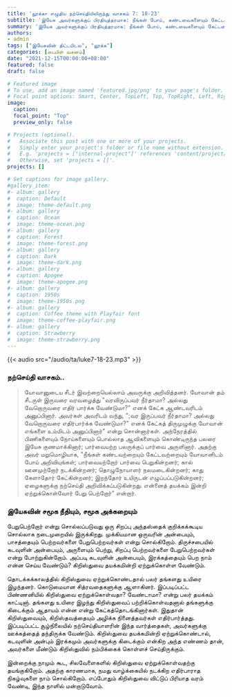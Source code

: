 ```yaml
---
title: 'லூக்கா எழுதிய நற்செய்தியிலிருந்து வாசகம் 7: 18-23'
subtitle: 'இயேசு அவர்களுக்குப் பிரதியுத்தரமாக: நீங்கள் போய், கண்டவைகளையும் கேட்டவைகளையும் யோவானுக்கு அறிவியுங்கள்; குருடர் பார்வையடைகிறார்கள், சப்பாணிகள் நடக்கிறார்கள். குஷ்டரோகிகள் சுத்தமாகிறார்கள், செவிடர் கேட்கிறார்கள், மரித்தோர் எழுந்திருக்கிறார்கள், தரித்திரருக்குச் சுவிசேஷம் பிரசங்கிக்கப்படுகிறது.'
summary: 'இயேசு அவர்களுக்குப் பிரதியுத்தரமாக: நீங்கள் போய், கண்டவைகளையும் கேட்டவைகளையும் யோவானுக்கு அறிவியுங்கள்; குருடர் பார்வையடைகிறார்கள், சப்பாணிகள் நடக்கிறார்கள். குஷ்டரோகிகள் சுத்தமாகிறார்கள், செவிடர் கேட்கிறார்கள், மரித்தோர் எழுந்திருக்கிறார்கள், தரித்திரருக்குச் சுவிசேஷம் பிரசங்கிக்கப்படுகிறது.'
authors:
- admin
tags: ["இயேசுவின் திட்டமிடல", "லூக்க"]
categories: [பைபிள் வசனம்]
date: "2021-12-15T00:00:00+08:00"
featured: false
draft: false

# Featured image
# To use, add an image named 'featured.jpg/png' to your page's folder.
# Focal point options: Smart, Center, TopLeft, Top, TopRight, Left, Right, BottomLeft, Bottom, BottomRight
image:
  caption:
  focal_point: "Top"
  preview_only: false

# Projects (optional).
#   Associate this post with one or more of your projects.
#   Simply enter your project's folder or file name without extension.
#   E.g. 'projects = ["internal-project"]' references 'content/project/deep-learning/index.md'.
#   Otherwise, set 'projects = []'.
projects: []

# Set captions for image gallery.
#gallery_item:
#- album: gallery
#  caption: Default
#  image: theme-default.png
#- album: gallery
#  caption: Ocean
#  image: theme-ocean.png
#- album: gallery
#  caption: Forest
#  image: theme-forest.png
#- album: gallery
#  caption: Dark
#  image: theme-dark.png
#- album: gallery
#  caption: Apogee
#  image: theme-apogee.png
#- album: gallery
#  caption: 1950s
#  image: theme-1950s.png
#- album: gallery
#  caption: Coffee theme with Playfair font
#  image: theme-coffee-playfair.png
#- album: gallery
#  caption: Strawberry
#  image: theme-strawberry.png
---
```


{{< audio src="/audio/ta/luke7-18-23.mp3" >}}

###  நற்செய்தி வாசகம்..
> யோவானுடைய சீடர் இவற்றையெல்லாம் அவருக்கு அறிவித்தனர். யோவான் தம் சீடருள் இருவரை வரவழைத்து "வரவிருப்பவர் நீர்தாமா? அல்லது வேறொருவரை எதிர் பார்க்க வேண்டுமா?" எனக் கேட்க ஆண்டவரிடம் அனுப்பினார். அவர்கள் அவரிடம் வந்து, ";வர இருப்பவர் நீர்தாமா? அல்லது வேறொருவரை எதிர்பார்க்க வேண்டுமா?" எனக் கேட்கத் திருமுழுக்கு யோவான் எங்களை உம்மிடம் அனுப்பினார்" என்று சொன்னார்கள். அந்நேரத்தில் பிணிகளையும் நோய்களையும் பொல்லாத ஆவிகளையும் கொண்டிருந்த பலரை இயேசு குணமாக்கினார்; பார்வையற்ற பலருக்குப் பார்வை அருளினார். அதற்கு அவர் மறுமொழியாக, "நீங்கள் கண்டவற்றையும் கேட்டவற்றையும் யோவானிடம் போய் அறிவியுங்கள்; பார்வையற்றோர் பார்வை பெறுகின்றனர்; கால் ஊனமுற்றோர் நடக்கின்றனர்; தொழுநோயாளர் நலமடைகின்றனர்; காது கேளாதோர் கேட்கின்றனர்; இறந்தோர் உயிருடன் எழுப்பப்படுகின்றனர்; ஏழைகளுக்கு நற்செய்தி அறிவிக்கப்படுகின்றது. என்னைத் தயக்கம் இன்றி ஏற்றுக்கொள்வோர் பேறு பெற்றோர்" என்றார்.

### இயேசுவின் சமூக நீதியும், சமூக அக்கறையும்
பேறுபெற்றோர் என்று சொல்லப்படுவது ஒரு சிறப்பு அந்தஸ்தைக் குறிக்கக்கூடிய சொல்லாக நடைமுறையில் இருக்கிறது. முக்கியமான ஒருவரின் அன்பையும், பாசத்தையும் பெற்றவர்களை பேறுபெற்றவர்கள் என்று சொல்கிறோம். திருச்சபையில் கடவுளின் அன்பையும், அருளையும் பெற்று, சிறப்பு பெற்றவர்களை பேறுபெற்றவர்கள் என்று போற்றுகின்றோம். அப்படி கடவுளின் அன்பையும், இரக்கத்தையும் பெற நாம் என்ன செய்ய வேண்டும்? கிறிஸ்துவை தயக்கமின்றி ஏற்றுக்கொள்ள வேண்டும்.

தொடக்கக்காலத்தில் கிறிஸ்துவை ஏற்றுக்கொண்டதால் பலர் தங்களது உயிரை இழந்தனர். கொடுமையான சித்ரவதைகளுக்கு ஆளாகினர். இப்படிப்பட்ட பிண்ணனியில் கிறிஸ்துவை ஏற்றுக்கொள்வதா? வேண்டாமா? என்று பலர் தயக்கம் காட்டினா். தங்களது உயிரை இழந்து கிறிஸ்துவைப் பற்றிக்கொள்வதனால் தங்களுக்கு கிடைக்கும் ஆதாயம் என்ன என்று கேட்கத்தொடங்கினார்கள். இதுதான் கிறிஸ்துவையும், கிறிஸ்தவத்தையும் அழிக்க நினைத்தவர்கள் எதிர்பார்த்தது. இப்படிப்பட்ட சூழ்நிலையில் நற்செய்தியாளரின் இந்த வார்த்தைகள், அவர்களுக்கு ஊக்கத்தைத் தந்திருக்க வேண்டும். கிறிஸ்துவை தயக்கமின்றி ஏற்றுக்கொண்டால், கடவுளின் அன்பும் இரக்கமும் அவர்களுக்கு கிடைக்கும் என்கிற அந்த எண்ணம் தான், அவர்களை மீண்டும் கிறிஸ்துவில் நம்பிக்கைக் கொள்ளச் செய்திருக்கும்.

இன்றைக்கு நாமும் கூட, சிலவேளைகளில் கிறிஸ்துவை ஏற்றுக்கொள்வதற்கு தயங்குகிறோம். அதற்கு காரணமாக, நமது வாழ்க்கையில் நடக்கிற எதிர்பாராத நிகழ்வுகளை நாம் சொல்கிறோம். எப்போதும் கிறிஸ்துவை விட்டுப் பிரியாத வரம் வேண்டி, இந்த நாளில் மன்றாடுவோம்.
